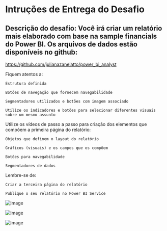 # Intruções de Entrega do Desafio

## Descrição do desafio: Você irá criar um relatório mais elaborado com base na sample financials do Power BI. Os arquivos de dados estão disponíveis no github:

https://github.com/julianazanelatto/power_bi_analyst

Fiquem atentos a:

```
Estrutura definida 

Botões de navegação que fornecem navegabilidade 

Segmentadores utilizados e botões com imagem associado 

Utilize os indicadores e botões para selecionar diferentes visuais sobre um mesmo assunto
```

Utilize os vídeos de passo a passo para criação dos elementos que compõem a primeira página do relatório:
```
Objetos que definem o layout do relatório 

Gráficos (visuais) e os campos que os compõem 

Botões para navegabilidade 

Segmentadores de dados
```
Lembre-se de:
```
Criar a terceira página do relatório 

Publique o seu relatório no Power BI Service
```

![image](https://github.com/brullourenco/dashboardsales-challengedio/assets/93550349/ca086ef3-97c2-4080-9c6c-dee74b8bf811)

![image](https://github.com/brullourenco/dashboardsales-challengedio/assets/93550349/7a021318-0702-4c5b-8827-1468c556f3fa)

![image](https://github.com/brullourenco/dashboardsales-challengedio/assets/93550349/5e71bf73-a0ff-426c-91f3-5d8860461e6f)

